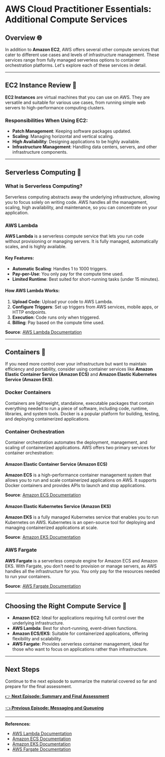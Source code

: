 # AWS Cloud Practitioner Essentials: Additional Compute Services

## Overview 🌐

In addition to **Amazon EC2**, AWS offers several other compute services that cater to different use cases and levels of infrastructure management. These services range from fully managed serverless options to container orchestration platforms. Let's explore each of these services in detail.

---

## EC2 Instance Review 🚀

**EC2 Instances** are virtual machines that you can use on AWS. They are versatile and suitable for various use cases, from running simple web servers to high-performance computing clusters.

### Responsibilities When Using EC2:
- **Patch Management**: Keeping software packages updated.
- **Scaling**: Managing horizontal and vertical scaling.
- **High Availability**: Designing applications to be highly available.
- **Infrastructure Management**: Handling data centers, servers, and other infrastructure components.

---

## Serverless Computing 🌱

### What is Serverless Computing?
Serverless computing abstracts away the underlying infrastructure, allowing you to focus solely on writing code. AWS handles all the management, scaling, high availability, and maintenance, so you can concentrate on your application.

### AWS Lambda
**AWS Lambda** is a serverless compute service that lets you run code without provisioning or managing servers. It is fully managed, automatically scales, and is highly available.

#### Key Features:
- **Automatic Scaling**: Handles 1 to 1000 triggers.
- **Pay-per-Use**: You only pay for the compute time used.
- **Limited Runtime**: Best suited for short-running tasks (under 15 minutes).

#### How AWS Lambda Works:
1. **Upload Code**: Upload your code to AWS Lambda.
2. **Configure Triggers**: Set up triggers from AWS services, mobile apps, or HTTP endpoints.
3. **Execution**: Code runs only when triggered.
4. **Billing**: Pay based on the compute time used.

**Source**: [AWS Lambda Documentation](https://docs.aws.amazon.com/lambda/latest/dg/welcome.html)

---

## Containers 🐳

If you need more control over your infrastructure but want to maintain efficiency and portability, consider using container services like **Amazon Elastic Container Service (Amazon ECS)** and **Amazon Elastic Kubernetes Service (Amazon EKS)**.

### Docker Containers
Containers are lightweight, standalone, executable packages that contain everything needed to run a piece of software, including code, runtime, libraries, and system tools. Docker is a popular platform for building, testing, and deploying containerized applications.

### Container Orchestration
Container orchestration automates the deployment, management, and scaling of containerized applications. AWS offers two primary services for container orchestration:

#### Amazon Elastic Container Service (Amazon ECS)
**Amazon ECS** is a high-performance container management system that allows you to run and scale containerized applications on AWS. It supports Docker containers and provides APIs to launch and stop applications.

**Source**: [Amazon ECS Documentation](https://docs.aws.amazon.com/AmazonECS/latest/userguide/what-is-ECS.html)

#### Amazon Elastic Kubernetes Service (Amazon EKS)
**Amazon EKS** is a fully managed Kubernetes service that enables you to run Kubernetes on AWS. Kubernetes is an open-source tool for deploying and managing containerized applications at scale.

**Source**: [Amazon EKS Documentation](https://aws.amazon.com/eks/)

### AWS Fargate
**AWS Fargate** is a serverless compute engine for Amazon ECS and Amazon EKS. With Fargate, you don't need to provision or manage servers, as AWS handles all the infrastructure for you. You only pay for the resources needed to run your containers.

**Source**: [AWS Fargate Documentation](https://aws.amazon.com/fargate/)

---

## Choosing the Right Compute Service 🧭

- **Amazon EC2**: Ideal for applications requiring full control over the underlying infrastructure.
- **AWS Lambda**: Best for short-running, event-driven functions.
- **Amazon ECS/EKS**: Suitable for containerized applications, offering flexibility and scalability.
- **AWS Fargate**: Provides serverless container management, ideal for those who want to focus on applications rather than infrastructure.

---

## Next Steps
Continue to the next episode to summarize the material covered so far and prepare for the final assessment.

[👉 **Next Episode: Summary and Final Assessment**](next-episode.md)

[👈 **Previous Episode: Messaging and Queueing**](previous-episode.md)

---

**References:**
- [AWS Lambda Documentation](https://docs.aws.amazon.com/lambda/latest/dg/welcome.html)
- [Amazon ECS Documentation](https://docs.aws.amazon.com/AmazonECS/latest/userguide/what-is-ECS.html)
- [Amazon EKS Documentation](https://aws.amazon.com/eks/)
- [AWS Fargate Documentation](https://aws.amazon.com/fargate/)